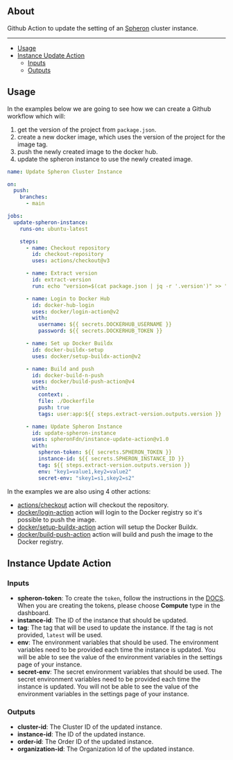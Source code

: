 ## About

Github Action to update the setting of an [Spheron](https://spheron.network/) cluster instance.

---

- [Usage](#usage)
- [Instance Update Action](#instance-update-action)
  - [Inputs](#inputs)
  - [Outputs](#outputs)

## Usage

In the examples below we are going to see how we can create a Github workflow which will:

1. get the version of the project from `package.json`.
2. create a new docker image, which uses the version of the project for the image tag.
3. push the newly created image to the docker hub.
4. update the spheron instance to use the newly created image.

```yaml
name: Update Spheron Cluster Instance

on:
  push:
    branches:
      - main

jobs:
  update-spheron-instance:
    runs-on: ubuntu-latest

    steps:
      - name: Checkout repository
        id: checkout-repository
        uses: actions/checkout@v3

      - name: Extract version
        id: extract-version
        run: echo "version=$(cat package.json | jq -r '.version')" >> "$GITHUB_OUTPUT"

      - name: Login to Docker Hub
        id: docker-hub-login
        uses: docker/login-action@v2
        with:
          username: ${{ secrets.DOCKERHUB_USERNAME }}
          password: ${{ secrets.DOCKERHUB_TOKEN }}

      - name: Set up Docker Buildx
        id: docker-buildx-setup
        uses: docker/setup-buildx-action@v2

      - name: Build and push
        id: docker-build-n-push
        uses: docker/build-push-action@v4
        with:
          context: .
          file: ./Dockerfile
          push: true
          tags: user:app:${{ steps.extract-version.outputs.version }}

      - name: Update Spheron Instance
        id: update-spheron-instance
        uses: spheronFdn/instance-update-action@v1.0
        with:
          spheron-token: ${{ secrets.SPHERON_TOKEN }}
          instance-id: ${{ secrets.SPHERON_INSTANCE_ID }}
          tag: ${{ steps.extract-version.outputs.version }}
          env: "key1=value1,key2=value2"
          secret-env: "skey1=s1,skey2=s2"
```

In the examples we are also using 4 other actions:

- [actions/checkout](https://github.com/actions/checkout) action will checkout the repository.
- [docker/login-action](https://github.com/docker/login-action) action will login to the Docker registry so it's possible to push the image.
- [docker/setup-buildx-action](https://github.com/docker/setup-buildx-action) action will setup the Docker Buildx.
- [docker/build-push-action](https://github.com/docker/build-push-action) action will build and push the image to the Docker registry.

## Instance Update Action

### Inputs

- **spheron-token**: To create the `token`, follow the instructions in the [DOCS](https://docs.spheron.network/rest-api/#creating-an-access-token). When you are creating the tokens, please choose **Compute** type in the dashboard.
- **instance-id**: The ID of the instance that should be updated.
- **tag**: The tag that will be used to update the instance. If the tag is not provided, `latest` will be used.
- **env**: The environment variables that should be used. The environment variables need to be provided each time the instance is updated. You will be able to see the value of the environment variables in the settings page of your instance.
- **secret-env**: The secret environment variables that should be used. The secret environment variables need to be provided each time the instance is updated. You will not be able to see the value of the environment variables in the settings page of your instance.

### Outputs

- **cluster-id**: The Cluster ID of the updated instance.
- **instance-id**: The ID of the updated instance.
- **order-id**: The Order ID of the updated instance.
- **organization-id**: The Organization Id of the updated instance.
